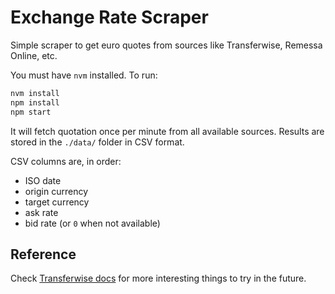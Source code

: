 
# Exchange Rate Scraper

Simple scraper to get euro quotes from sources like Transferwise, Remessa Online, etc.

You must have `nvm` installed. To run:

```bash
nvm install
npm install
npm start
```

It will fetch quotation once per minute from all available sources. Results are stored in the `./data/` folder in CSV format.

CSV columns are, in order:

* ISO date
* origin currency
* target currency
* ask rate
* bid rate (or `0` when not available)

## Reference

Check [Transferwise docs](https://api-docs.transferwise.com/#exchange-rates) for more interesting things to try in the future.
